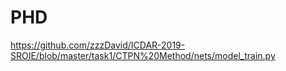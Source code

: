 # PHD

https://github.com/zzzDavid/ICDAR-2019-SROIE/blob/master/task1/CTPN%20Method/nets/model_train.py
